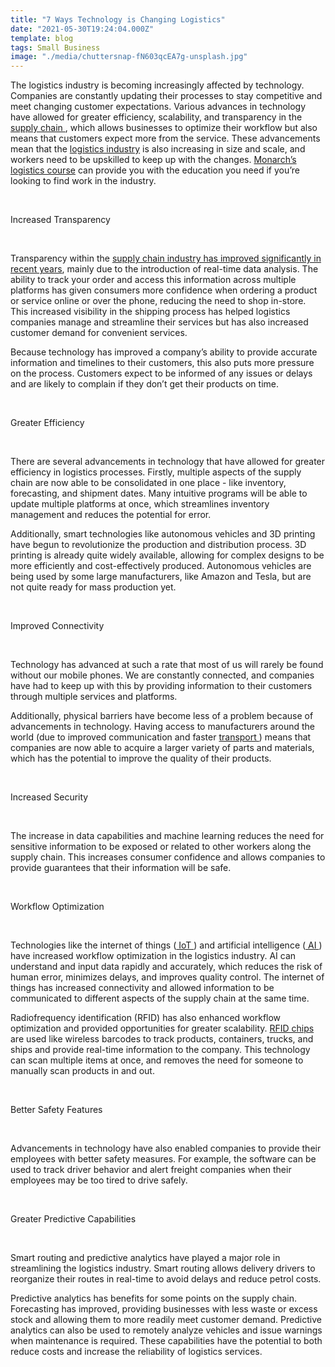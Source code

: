 ```yaml
---
title: "7 Ways Technology is Changing Logistics"
date: "2021-05-30T19:24:04.000Z"
template: blog
tags: Small Business
image: "./media/chuttersnap-fN603qcEA7g-unsplash.jpg"
---
```


The logistics industry is becoming increasingly affected by technology. Companies are constantly updating their processes to stay competitive and meet changing customer expectations. Various advances in technology have allowed for greater efficiency, scalability, and transparency in the <a target="_blank" href="https://cobuildlab.com/blog/Supply-chain-synchronization/">  supply chain </a>, which allows businesses to optimize their workflow but also means that customers expect more from the service. These advancements mean that the <a target="_blank" href="https://cobuildlab.com/blog/benefits-of-using-a-cloud-logistics-solution/"> logistics industry</a> is also increasing in size and scale, and workers need to be upskilled to keep up with the changes. <a target="_blank" href="https://www.monarch.edu.au/courses/transport-logistics/">  Monarch’s logistics course</a> can provide you with the education you need if you’re looking to find work in the industry.

<br>

<title-2>Increased Transparency</title-2>

<br>

Transparency within the <a target="_blank" href="https://cobuildlab.com/blog/Tips-for-Managing-the-Supply-Chain-after-a-Pandemic/"> supply chain industry has improved significantly in recent years</a>, mainly due to the introduction of real-time data analysis. The ability to track your order and access this information across multiple platforms has given consumers more confidence when ordering a product or service online or over the phone, reducing the need to shop in-store. This increased visibility in the shipping process has helped logistics companies manage and streamline their services but has also increased customer demand for convenient services.

Because technology has improved a company’s ability to provide accurate information and timelines to their customers, this also puts more pressure on the process. Customers expect to be informed of any issues or delays and are likely to complain if they don’t get their products on time.

<br>

<title-2>Greater Efficiency</title-2>

<br>

There are several advancements in technology that have allowed for greater efficiency in logistics processes. Firstly, multiple aspects of the supply chain are now able to be consolidated in one place - like inventory, forecasting, and shipment dates. Many intuitive programs will be able to update multiple platforms at once, which streamlines inventory management and reduces the potential for error.

Additionally, smart technologies like autonomous vehicles and 3D printing have begun to revolutionize the production and distribution process. 3D printing is already quite widely available, allowing for complex designs to be more efficiently and cost-effectively produced. Autonomous vehicles are being used by some large manufacturers, like Amazon and Tesla, but are not quite ready for mass production yet.

<br>

<title-2>Improved Connectivity</title-2>

<br>

Technology has advanced at such a rate that most of us will rarely be found without our mobile phones. We are constantly connected, and companies have had to keep up with this by providing information to their customers through multiple services and platforms. 

Additionally, physical barriers have become less of a problem because of advancements in technology. Having access to manufacturers around the world (due to improved communication and faster <a target="_blank" href="https://cobuildlab.com/blog/Transport-Tech-moving-people-around-the-world/">  transport </a>) means that companies are now able to acquire a larger variety of parts and materials, which has the potential to improve the quality of their products. 

<br>

<title-2>Increased Security</title-2>

<br>

The increase in data capabilities and machine learning reduces the need for sensitive information to be exposed or related to other workers along the supply chain. This increases consumer confidence and allows companies to provide guarantees that their information will be safe.

<br>

<title-2>Workflow Optimization</title-2>

<br>

Technologies like the internet of things (<a target="_blank" href="https://cobuildlab.com/blog/internet-of-things-promises-2019/">  IoT </a>) and artificial intelligence (<a target="_blank" href="https://cobuildlab.com/blog/How-artificial-intelligence-impacts-your-business-supply-chain/">   AI </a>) have increased workflow optimization in the logistics industry. AI can understand and input data rapidly and accurately, which reduces the risk of human error, minimizes delays, and improves quality control. The internet of things has increased connectivity and allowed information to be communicated to different aspects of the supply chain at the same time.

Radiofrequency identification (RFID) has also enhanced workflow optimization and provided opportunities for greater scalability. <a target="_blank" href="https://cobuildlab.com/blog/RFID-for-Warehouse-and-Inventory/">  RFID chips </a> are used like wireless barcodes to track products, containers, trucks, and ships and provide real-time information to the company. This technology can scan multiple items at once, and removes the need for someone to manually scan products in and out.

<br>

<title-2>Better Safety Features</title-2>

<br>

Advancements in technology have also enabled companies to provide their employees with better safety measures. For example, the software can be used to track driver behavior and alert freight companies when their employees may be too tired to drive safely.

<br>

<title-2>Greater Predictive Capabilities</title-2>

<br>

Smart routing and predictive analytics have played a major role in streamlining the logistics industry. Smart routing allows delivery drivers to reorganize their routes in real-time to avoid delays and reduce petrol costs.

Predictive analytics has benefits for some points on the supply chain. Forecasting has improved, providing businesses with less waste or excess stock and allowing them to more readily meet customer demand. Predictive analytics can also be used to remotely analyze vehicles and issue warnings when maintenance is required. These capabilities have the potential to both reduce costs and increase the reliability of logistics services.
